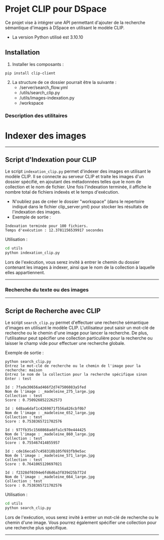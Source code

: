 # Projet CLIP pour DSpace

Ce projet vise à intégrer une API permettant d'ajouter de la recherche sémantique d'images à DSpace en utilisant le modèle CLIP.
* La version Python utilisé est 3.10.10
## Installation

1. Installer les composants :
```
pip install clip-client
```

2. La structure de ce dossier pourrait être la suivante :
    - /server/search_flow.yml
    - /utils/search_clip.py
    - /utils/images-indexation.py
    - /workspace
    
   
### Description des utilitaires

# Indexer des images

---

## Script d'Indexation pour CLIP

Le script `indexation_clip.py` permet d'indexer des images en utilisant le modèle CLIP. Il se connecte au serveur CLIP et traite les images d'un dossier spécifié, en ajoutant des métadonnées telles que le nom de collection et le nom de fichier. Une fois l'indexation terminée, il affiche le nombre total de fichiers indexés et le temps d'exécution.
* N'oubliez pas de créer le dossier "workspace" (dans le repertoire indiqué dans le fichier clip_server.yml) pour stocker les résultats de l'indexation des images.
* Exemple de sortie :

```
Indexation terminée pour 100 fichiers.
Temps d'exécution : 12.3781156539917 secondes
```

Utilisation :

```bash
cd utils
python indexation_clip.py
```

Lors de l'exécution, vous serez invité à entrer le chemin du dossier contenant les images à indexer, ainsi que le nom de la collection à laquelle elles appartiennent.

---


### Recherche du texte ou des images

---

## Script de Recherche avec CLIP

Le script `search_clip.py` permet d'effectuer une recherche sémantique d'images en utilisant le modèle CLIP. L'utilisateur peut saisir un mot-clé de recherche ou le chemin d'une image pour lancer la recherche. De plus, l'utilisateur peut spécifier une collection particulière pour la recherche ou laisser le champ vide pour effectuer une recherche globale.

Exemple de sortie :

```
python search_clip.py
Entrez le mot-clé de recherche ou le chemin de l'image pour la recherche: maison
Entrez le nom de la collection pour la recherche spécifique sinon Enter : test

Id : 7fade30656ad466f2d747506083a5fed
Nom de l'image : _madeleine_275_large.jpg
Collection : test
Score : 0.7509268522262573

Id : 6d8aa6daf1c4269871f556a826cbf0b7
Nom de l'image : _madeleine_652_large.jpg
Collection : test
Score : 0.7538365721702576

Id : 977fb35c1560868addfa1c970e444425
Nom de l'image : _madeleine_860_large.jpg
Collection : test
Score : 0.755467414855957

Id : cde16eca57c458318b105f693fb9e5ac
Nom de l'image : _madeleine_571_large.jpg
Collection : test
Score : 0.7641065120697021

Id : f2328df0394e6fd6d6a3f839d25b772d
Nom de l'image : _madeleine_664_large.jpg
Collection : test
Score : 0.7538365721702576
```

Utilisation :

```bash
cd utils
python search_clip.py
```

Lors de l'exécution, vous serez invité à entrer un mot-clé de recherche ou le chemin d'une image. Vous pourrez également spécifier une collection pour une recherche plus spécifique.

---


